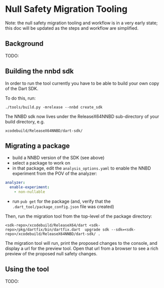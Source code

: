 # Null Safety Migration Tooling

Note: the null safety migration tooling and workflow is in a very early state;
this doc will be updated as the steps and workflow are simplified. 

## Background

TODO:

## Building the nnbd sdk

In order to run the tool currently you have to be able to build your own copy
of the Dart SDK.

To do this, run:

```
./tools/build.py -mrelease --nnbd create_sdk
```

The NNBD sdk now lives under the ReleaseX64NNBD sub-directory of your build
directory, e.g.

```
xcodebuild/ReleaseX64NNBD/dart-sdk/
```

## Migrating a package

- build a NNBD version of the SDK (see above)
- select a package to work on
- in that package, edit the `analysis_options.yaml` to enable the NNBD
  experiment from the POV of the analyzer:
```yaml
analyzer:
  enable-experiment:
    - non-nullable
```
- run `pub get` for the package (and, verify that the
  `.dart_tool/package_config.json` file was created) 

Then, run the migration tool from the top-level of the package directory:

```
<sdk-repo>/xcodebuild/ReleaseX64/dart <sdk-repo>/pkg/dartfix/bin/dartfix.dart  upgrade sdk --sdk=<sdk-repo>/xcodebuild/ReleaseX64NNBD/dart-sdk/ .
```

The migration tool will run, print the proposed changes to the console,
and display a url for the preview tool. Open that url from a browser to
see a rich preview of the proposed null safety changes.

## Using the tool

TODO:
